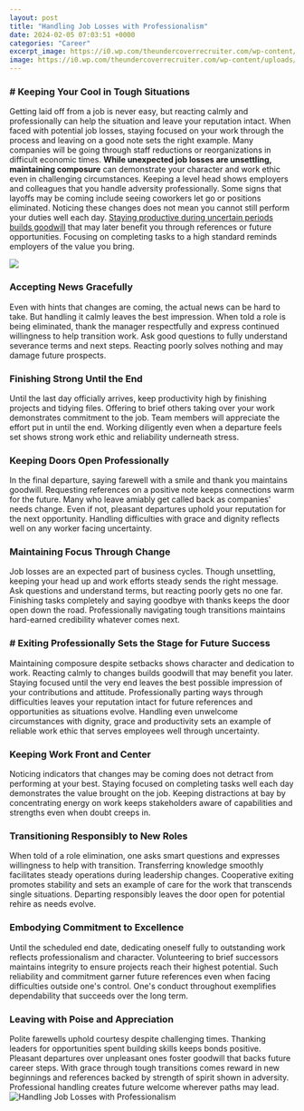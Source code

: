 ```yaml
---
layout: post
title: "Handling Job Losses with Professionalism"
date: 2024-02-05 07:03:51 +0000
categories: "Career"
excerpt_image: https://i0.wp.com/theundercoverrecruiter.com/wp-content/uploads/2013/05/professionalism-workplace.jpg?resize=820%2C1300&amp;is-pending-load=1#038;ssl=1
image: https://i0.wp.com/theundercoverrecruiter.com/wp-content/uploads/2013/05/professionalism-workplace.jpg?resize=820%2C1300&amp;is-pending-load=1#038;ssl=1
---
```


### # Keeping Your Cool in Tough Situations
Getting laid off from a job is never easy, but reacting calmly and professionally can help the situation and leave your reputation intact. When faced with potential job losses, staying focused on your work through the process and leaving on a good note sets the right example.
Many companies will be going through staff reductions or reorganizations in difficult economic times. **While unexpected job losses are unsettling, maintaining composure** can demonstrate your character and work ethic even in challenging circumstances. Keeping a level head shows employers and colleagues that you handle adversity professionally.
Some signs that layoffs may be coming include seeing coworkers let go or positions eliminated. Noticing these changes does not mean you cannot still perform your duties well each day. [Staying productive during uncertain periods builds goodwill](https://store.fi.io.vn/funny-chihuahuas-halloween-costume-witch-chihuahua-dog-lover-312-chihuahua-dog) that may later benefit you through references or future opportunities. Focusing on completing tasks to a high standard reminds employers of the value you bring.

![](https://reputationtoday.in/wp-content/uploads/2020/08/JobLoss.png)
### Accepting News Gracefully
Even with hints that changes are coming, the actual news can be hard to take. But handling it calmly leaves the best impression. When told a role is being eliminated, thank the manager respectfully and express continued willingness to help transition work. Ask good questions to fully understand severance terms and next steps. Reacting poorly solves nothing and may damage future prospects.
### Finishing Strong Until the End
Until the last day officially arrives, keep productivity high by finishing projects and tidying files. Offering to brief others taking over your work demonstrates commitment to the job. Team members will appreciate the effort put in until the end. Working diligently even when a departure feels set shows strong work ethic and reliability underneath stress.
### Keeping Doors Open Professionally
In the final departure, saying farewell with a smile and thank you maintains goodwill. Requesting references on a positive note keeps connections warm for the future. Many who leave amiably get called back as companies' needs change. Even if not, pleasant departures uphold your reputation for the next opportunity. Handling difficulties with grace and dignity reflects well on any worker facing uncertainty.
### Maintaining Focus Through Change
Job losses are an expected part of business cycles. Though unsettling, keeping your head up and work efforts steady sends the right message. Ask questions and understand terms, but reacting poorly gets no one far. Finishing tasks completely and saying goodbye with thanks keeps the door open down the road. Professionally navigating tough transitions maintains hard-earned credibility whatever comes next.
### # Exiting Professionally Sets the Stage for Future Success  
Maintaining composure despite setbacks shows character and dedication to work. Reacting calmly to changes builds goodwill that may benefit you later. Staying focused until the very end leaves the best possible impression of your contributions and attitude. Professionally parting ways through difficulties leaves your reputation intact for future references and opportunities as situations evolve. Handling even unwelcome circumstances with dignity, grace and productivity sets an example of reliable work ethic that serves employees well through uncertainty.
### Keeping Work Front and Center
Noticing indicators that changes may be coming does not detract from performing at your best. Staying focused on completing tasks well each day demonstrates the value brought on the job. Keeping distractions at bay by concentrating energy on work keeps stakeholders aware of capabilities and strengths even when doubt creeps in.
### Transitioning Responsibly to New Roles  
When told of a role elimination, one asks smart questions and expresses willingness to help with transition. Transferring knowledge smoothly facilitates steady operations during leadership changes. Cooperative exiting promotes stability and sets an example of care for the work that transcends single situations. Departing responsibly leaves the door open for potential rehire as needs evolve.
### Embodying Commitment to Excellence  
Until the scheduled end date, dedicating oneself fully to outstanding work reflects professionalism and character. Volunteering to brief successors maintains integrity to ensure projects reach their highest potential. Such reliability and commitment garner future references even when facing difficulties outside one's control. One's conduct throughout exemplifies dependability that succeeds over the long term.
### Leaving with Poise and Appreciation
Polite farewells uphold courtesy despite challenging times. Thanking leaders for opportunities spent building skills keeps bonds positive. Pleasant departures over unpleasant ones foster goodwill that backs future career steps. With grace through tough transitions comes reward in new beginnings and references backed by strength of spirit shown in adversity. Professional handling creates future welcome wherever paths may lead.
![Handling Job Losses with Professionalism](https://i0.wp.com/theundercoverrecruiter.com/wp-content/uploads/2013/05/professionalism-workplace.jpg?resize=820%2C1300&amp;is-pending-load=1#038;ssl=1)